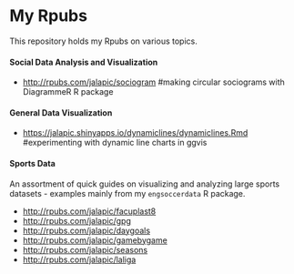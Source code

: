 # My Rpubs
This repository holds my Rpubs on various topics.


#### Social Data Analysis and Visualization
- http://rpubs.com/jalapic/sociogram  #making circular sociograms with DiagrammeR R package


#### General Data Visualization
- https://jalapic.shinyapps.io/dynamiclines/dynamiclines.Rmd  #experimenting with dynamic line charts in ggvis

#### Sports Data
An assortment of quick guides on visualizing and analyzing large sports datasets - examples mainly from my `engsoccerdata` R package.

- http://rpubs.com/jalapic/facuplast8
- http://rpubs.com/jalapic/gpg
- http://rpubs.com/jalapic/daygoals
- http://rpubs.com/jalapic/gamebygame
- http://rpubs.com/jalapic/seasons
- http://rpubs.com/jalapic/laliga
